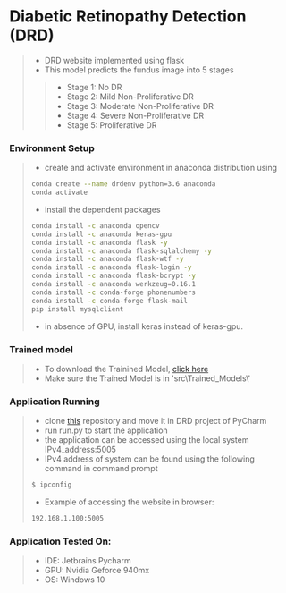 # Diabetic Retinopathy Detection (DRD)
>- DRD website implemented using flask
>- This model predicts the fundus image into 5 stages
>>- Stage 1: No DR
>>- Stage 2: Mild Non-Proliferative DR
>>- Stage 3: Moderate Non-Proliferative DR
>>- Stage 4: Severe Non-Proliferative DR
>>- Stage 5: Proliferative DR

### Environment Setup
>- create and activate environment in anaconda distribution using
> ```bash
> conda create --name drdenv python=3.6 anaconda
> conda activate
> ```
>- install the dependent packages
> ```bash
> conda install -c anaconda opencv
> conda install -c anaconda keras-gpu
> conda install -c anaconda flask -y
> conda install -c anaconda flask-sqlalchemy -y
> conda install -c anaconda flask-wtf -y
> conda install -c anaconda flask-login -y
> conda install -c anaconda flask-bcrypt -y
> conda install -c anaconda werkzeug=0.16.1
> conda install -c conda-forge phonenumbers
> conda install -c conda-forge flask-mail
> pip install mysqlclient
> ```
>- in absence of GPU, install keras instead of keras-gpu.

### Trained model
>- To download the Trainined Model, [click here](https://drive.google.com/file/d/166J0WdyKn2eTDj3ZfYGnXhQqgE34NgET/view?usp=sharing)
>- Make sure the Trained Model is in 'src\Trained_Models\\'

### Application Running
>- clone [this](https://github.com/rsrahul1000/DRD.git) repository and move it in DRD project of PyCharm
>- run run.py to start the application
>- the application can be accessed using the local system IPv4_address:5005  
>- IPv4 address of system can be found using the following command in command prompt
> ```bash
> $ ipconfig
> ```
>- Example of accessing the website in browser:
> ```bash
> 192.168.1.100:5005
> ```

### Application Tested On:
>- IDE: Jetbrains Pycharm
>- GPU: Nvidia Geforce 940mx
>- OS: Windows 10